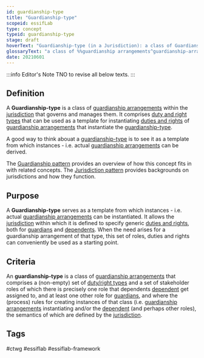 ```yaml
---
id: guardianship-type
title: "Guardianship-type"
scopeid: essifLab
type: concept
typeid: guardianship-type
stage: draft
hoverText: "Guardianship-type (in a Jurisdiction): a class of Guardianship Arrangements within the Jurisdiction that governs and manages them."
glossaryText: "a class of %%guardianship arrangements^guardianship-arrangement%% within the %%jurisdiction^jurisdiction%% that governs and manages them."
date: 20210601
---
```


:::info Editor's Note
TNO to revise all below texts.
:::
## Definition
A **Guardianship-type** is a class of [guardianship arrangements](guardianship-arrangement) within the [jurisdiction](jurisdiction) that governs and manages them. It comprises [duty and right types](pattern-duties-and-rights) that can be used as a template for instantiating [duties and rights](pattern-duties-and-rights) of [guardianship arrangements](guardianship-arrangement) that instantiate the [guardianship-type](guardianship-type).

A good way to think abouat a [guardianship-type](guardianship-type) is to see it as a template from which instances - i.e. actual [guardianship arrangements](guardianship-arrangement) can be derived.

The [Guardianship pattern](pattern-guardianship) provides an overview of how this concept fits in with related concepts.
The [Jurisdiction pattern](pattern-jurisdiction) provides backgrounds on jurisdictions and how they function.

## Purpose
A **Guardianship-type** serves as a template from which instances - i.e. actual [guardianship arrangements](guardianship-arrangement) can be instantiated. It allows the [jurisdiction](jurisdiction) within which it is defined to specify generic [duties and rights](pattern-duties-and-rights), both for [guardians](guardian) and [dependents](dependent). When the need arises for a guardianship arrangement of that type, this set of roles, duties and rights can conveniently be used as a starting point.

## Criteria
An **guardianship-type** is a class of [guardianship arrangements](guardianship-arrangement) that comprises a (non-empty) set of [duty/right types](pattern-duties-and-rights) and a set of stakeholder roles of which there is precisely one role that dependents [dependent](dependent) get assigned to, and at least one other role for [guardians](guardian), and where the (process) rules for creating instances of that class (i.e. [guardianship arrangements](guardianship-arrangement) instantiating  and/or the [dependent](dependent) (and perhaps other roles), the semantics of which are defined by the [jurisdiction](jurisdiction).

## Tags
#ctwg #essiflab #essiflab-framework
